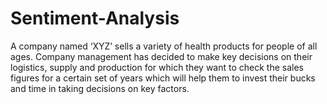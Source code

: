 # Sentiment-Analysis
A company named ‘XYZ’ sells a variety of health products for people of all ages. Company management has decided to make key decisions on their logistics, supply and production for which they want to check the sales figures for a certain set of years which will help them to invest their bucks and time in taking decisions on key factors.
